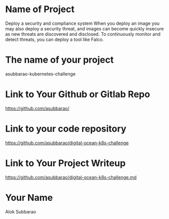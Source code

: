 # Name of Project
Deploy a security and compliance system
When you deploy an image you may also deploy a security threat, and images can become quickly insecure as new threats are discovered and disclosed. To continuously monitor and detect threats, you can deploy a tool like Falco.

# The name of your project
asubbarao-kubernetes-challenge

# Link to Your Github or Gitlab Repo
https://github.com/asubbarao/

# Link to your code repository
https://github.com/asubbarao/digital-ocean-k8s-challenge 

# Link to Your Project Writeup
https://github.com/asubbarao/digital-ocean-k8s-challenge.md

# Your Name
Alok Subbarao

